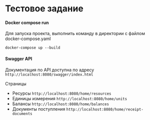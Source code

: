 # Тестовое задание
#### Docker compose run
Для запуска проекта, выполнить команду в директории с файлом docker-compose.yaml
```
docker-compose up --build
```
#### Swagger API
Документация по API доступна по адресу `http://localhost:8080/swagger/index.html`

Страницы
- Ресурсы `http://localhost:8080/home/resources`
- Единицы измерения `http://localhost:8080/home/units`
- Балансы `http://localhost:8080/home/balances`
- Документы поступления `http://localhost:8080/home/receipt-documents`
